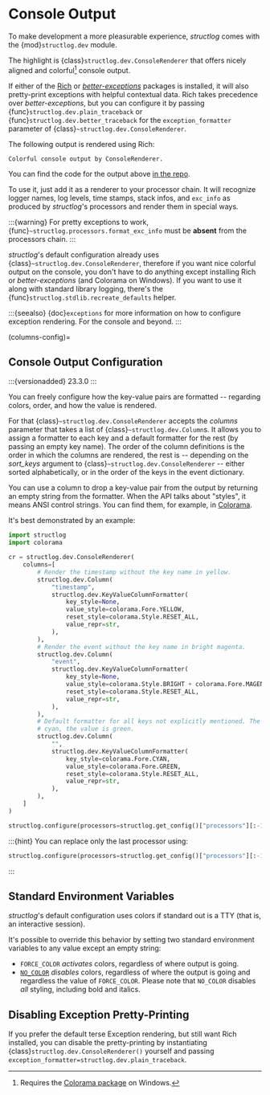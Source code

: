 # Console Output

To make development a more pleasurable experience, *structlog* comes with the {mod}`structlog.dev` module.

The highlight is {class}`structlog.dev.ConsoleRenderer` that offers nicely aligned and colorful[^win] console output.

[^win]: Requires the [Colorama package](https://pypi.org/project/colorama/) on Windows.

If either of the [Rich](https://rich.readthedocs.io/) or [*better-exceptions*](https://github.com/Qix-/better-exceptions) packages is installed, it will also pretty-print exceptions with helpful contextual data.
Rich takes precedence over *better-exceptions*, but you can configure it by passing {func}`structlog.dev.plain_traceback` or {func}`structlog.dev.better_traceback` for the `exception_formatter` parameter of {class}`~structlog.dev.ConsoleRenderer`.

The following output is rendered using Rich:

```{figure} _static/console_renderer.png
Colorful console output by ConsoleRenderer.
```

You can find the code for the output above [in the repo](https://github.com/hynek/structlog/blob/main/show_off.py).

To use it, just add it as a renderer to your processor chain.
It will recognize logger names, log levels, time stamps, stack infos, and `exc_info` as produced by *structlog*'s processors and render them in special ways.

:::{warning}
For pretty exceptions to work, {func}`~structlog.processors.format_exc_info` must be **absent** from the processors chain.
:::

*structlog*'s default configuration already uses {class}`~structlog.dev.ConsoleRenderer`, therefore if you want nice colorful output on the console, you don't have to do anything except installing Rich or *better-exceptions* (and Colorama on Windows).
If you want to use it along with standard library logging, there's the {func}`structlog.stdlib.recreate_defaults` helper.

:::{seealso}
{doc}`exceptions` for more information on how to configure exception rendering.
For the console and beyond.
:::

(columns-config)=

## Console Output Configuration

:::{versionadded} 23.3.0
:::

You can freely configure how the key-value pairs are formatted -- regarding colors, order, and how the value is rendered.

For that {class}`~structlog.dev.ConsoleRenderer` accepts the *columns* parameter that takes a list of {class}`~structlog.dev.Column`s.
It allows you to assign a formatter to each key and a default formatter for the rest (by passing an empty key name).
The order of the column definitions is the order in which the columns are rendered, the rest is -- depending on the *sort_keys* argument to {class}`~structlog.dev.ConsoleRenderer` -- either sorted alphabetically, or in the order of the keys in the event dictionary.

You can use a column to drop a key-value pair from the output by returning an empty string from the formatter.
When the API talks about "styles", it means ANSI control strings.
You can find them, for example, in [Colorama](https://github.com/tartley/colorama).


It's best demonstrated by an example:

```python
import structlog
import colorama

cr = structlog.dev.ConsoleRenderer(
    columns=[
        # Render the timestamp without the key name in yellow.
        structlog.dev.Column(
            "timestamp",
            structlog.dev.KeyValueColumnFormatter(
                key_style=None,
                value_style=colorama.Fore.YELLOW,
                reset_style=colorama.Style.RESET_ALL,
                value_repr=str,
            ),
        ),
        # Render the event without the key name in bright magenta.
        structlog.dev.Column(
            "event",
            structlog.dev.KeyValueColumnFormatter(
                key_style=None,
                value_style=colorama.Style.BRIGHT + colorama.Fore.MAGENTA,
                reset_style=colorama.Style.RESET_ALL,
                value_repr=str,
            ),
        ),
        # Default formatter for all keys not explicitly mentioned. The key is
        # cyan, the value is green.
        structlog.dev.Column(
            "",
            structlog.dev.KeyValueColumnFormatter(
                key_style=colorama.Fore.CYAN,
                value_style=colorama.Fore.GREEN,
                reset_style=colorama.Style.RESET_ALL,
                value_repr=str,
            ),
        ),
    ]
)

structlog.configure(processors=structlog.get_config()["processors"][:-1]+[cr])
```

:::{hint}
You can replace only the last processor using:

```python
structlog.configure(processors=structlog.get_config()["processors"][:-1]+[cr])
```
:::


## Standard Environment Variables

*structlog*'s default configuration uses colors if standard out is a TTY (that is, an interactive session).

It's possible to override this behavior by setting two standard environment variables to any value except an empty string:

- `FORCE_COLOR` *activates* colors, regardless of where output is going.
- [`NO_COLOR`](https://no-color.org) *disables* colors, regardless of where the output is going and regardless the value of `FORCE_COLOR`.
  Please note that `NO_COLOR` disables _all_ styling, including bold and italics.


## Disabling Exception Pretty-Printing

If you prefer the default terse Exception rendering, but still want Rich installed, you can disable the pretty-printing by instantiating {class}`structlog.dev.ConsoleRenderer()` yourself and passing `exception_formatter=structlog.dev.plain_traceback`.
